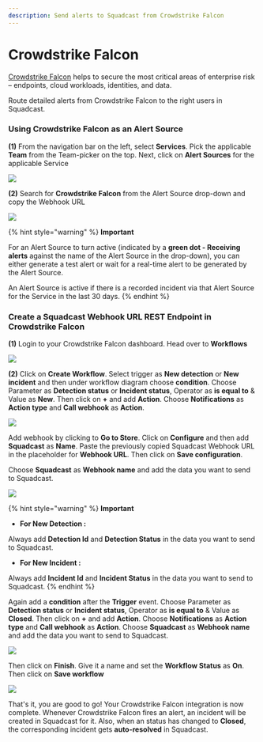 ```yaml
---
description: Send alerts to Squadcast from Crowdstrike Falcon
---
```


# Crowdstrike Falcon

[Crowdstrike Falcon](https://www.crowdstrike.com/falcon-platform/) helps to secure the most critical areas of enterprise risk – endpoints, cloud workloads, identities, and data.

Route detailed alerts from Crowdstrike Falcon to the right users in Squadcast.

### Using Crowdstrike Falcon as an Alert Source

**(1)** From the navigation bar on the left, select **Services**. Pick the applicable **Team** from the Team-picker on the top. Next, click on **Alert Sources** for the applicable Service

![](../../.gitbook/assets/alert\_source\_1.png)

**(2)** Search for **Crowdstrike Falcon** from the Alert Source drop-down and copy the Webhook URL

![](../../.gitbook/assets/crowdstrike\_falcon\_1.png)

{% hint style="warning" %}
**Important**

For an Alert Source to turn active (indicated by a **green dot - Receiving alerts** against the name of the Alert Source in the drop-down), you can either generate a test alert or wait for a real-time alert to be generated by the Alert Source.

An Alert Source is active if there is a recorded incident via that Alert Source for the Service in the last 30 days.
{% endhint %}

### Create a Squadcast Webhook URL REST Endpoint in Crowdstrike Falcon

**(1)** Login to your Crowdstrike Falcon dashboard. Head over to **Workflows**

![](../../.gitbook/assets/crowdstrike\_falcon\_2.png)

**(2)** Click on **Create Workflow**. Select trigger as **New detection** or **New incident** and then under workflow diagram choose **condition**. Choose Parameter as **Detection status** or **Incident status**, Operator as **is equal to** & Value as **New**. Then click on **+** and add **Action**. Choose **Notifications** as **Action type** and **Call webhook** as **Action**.

![](../../.gitbook/assets/crowdstrike\_falcon\_3.png)

Add webhook by clicking to **Go to Store**. Click on **Configure** and then add **Squadcast** as **Name**. Paste the previously copied Squadcast Webhook URL in the placeholder for **Webhook URL**. Then click on **Save configuration**.

Choose **Squadcast** as **Webhook name** and add the data you want to send to Squadcast.

![](../../.gitbook/assets/crowdstrike\_falcon\_5.png)

{% hint style="warning" %}
**Important**

* **For New Detection :**

Always add **Detection Id** and **Detection Status** in the data you want to send to Squadcast.

* **For New Incident :**

Always add **Incident Id** and **Incident Status** in the data you want to send to Squadcast.
{% endhint %}

Again add a **condition** after the **Trigger** event. Choose Parameter as **Detection status** or **Incident status**, Operator as **is equal to** & Value as **Closed**. Then click on **+** and add **Action**. Choose **Notifications** as **Action type** and **Call webhook** as **Action**. Choose **Squadcast** as **Webhook name** and add the data you want to send to Squadcast.

![](../../.gitbook/assets/crowdstrike\_falcon\_4.png)

Then click on **Finish**. Give it a name and set the **Workflow Status** as **On**. Then click on **Save workflow**

![](../../.gitbook/assets/crowdstrike\_falcon\_6.png)

That's it, you are good to go! Your Crowdstrike Falcon integration is now complete. Whenever Crowdstrike Falcon fires an alert, an incident will be created in Squadcast for it. Also, when an status has changed to **Closed**, the corresponding incident gets **auto-resolved** in Squadcast.
